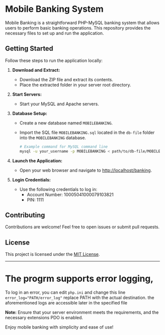
# Mobile Banking System

Mobile Banking is a straightforward PHP-MySQL banking system that allows users to perform basic banking operations. This repository provides the necessary files to set up and run the application.

## Getting Started

Follow these steps to run the application locally:

1. **Download and Extract:**
   - Download the ZIP file and extract its contents.
   - Place the extracted folder in your server root directory.

2. **Start Servers:**
   - Start your MySQL and Apache servers.

3. **Database Setup:**
   - Create a new database named `MOBILEBANKING`.
   - Import the SQL file ```MOBILEBANKING.sql``` located in the `db-file` folder into the `MOBILEBANKING` database.

      ```bash
      # Example command for MySQL command line
      mysql -u your_username -p MOBILEBANKING < path/to/db-file/MOBILEBANKING.sql
      ```

4. **Launch the Application:**
   - Open your web browser and navigate to [http://localhost/banking](http://localhost/banking).

5. **Login Credentials:**
   - Use the following credentials to log in:
      - Account Number: 10005041000079103821
      - PIN: 1111

## Contributing
Contributions are welcome! Feel free to open issues or submit pull requests.

## License
This project is licensed under the [MIT License](LICENSE).

---

# The progrm supports error logging,
To log in an error, you can edit ```php.ini``` and change this line ```error_log="PATH/error_log"``` replace PATH with the actual destination.
the aforementioned logs are accessible later in the specified file 


**Note:** Ensure that your server environment meets the requirements, and the necessary extensions PDO  is enabled.

Enjoy mobile banking with simplicity and ease of use!
